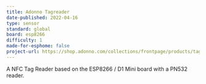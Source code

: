 ```yaml
---
title: Adonno Tagreader
date-published: 2022-04-16
type: sensor
standard: global
board: esp8266
difficulty: 1
made-for-esphome: false
project-url: https://shop.adonno.com/collections/frontpage/products/tag-reader-sandwitch-version
---
```


A NFC Tag Reader based on the ESP8266 / D1 Mini board with a PN532 reader.